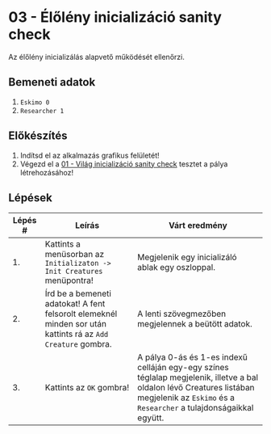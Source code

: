 # 03 - Élőlény inicializáció sanity check

Az élőlény inicializálás alapvető működését ellenőrzi.

## Bemeneti adatok

1. `Eskimo 0`
2. `Researcher 1`

## Előkészítés

1. Indítsd el az alkalmazás grafikus felületét!
2. Végezd el a [01 - Világ inicializáció sanity check](01%20-%20Világ%20inicializáció%20sanity%20check.md) tesztet a pálya létrehozásához!

## Lépések

| Lépés # | Leírás | Várt eredmény |
| ------- | ------ | ------------- |
| 1. | Kattints a menüsorban az `Initializaton -> Init Creatures` menüpontra! | Megjelenik egy inicializáló ablak egy oszloppal. |
| 2. | Írd be a bemeneti adatokat! A fent felsorolt elemeknél minden sor után kattints rá az `Add Creature` gombra. | A lenti szövegmezőben megjelennek a beütött adatok. |
| 3. | Kattints az `OK` gombra! | A pálya 0-ás és 1-es indexű celláján egy-egy színes téglalap megjelenik, illetve a bal oldalon lévő Creatures listában megjelenik az `Eskimo` és a `Researcher` a tulajdonságaikkal együtt. |
